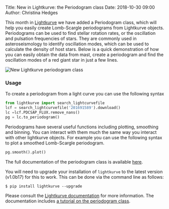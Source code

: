 Title: New in Lightkurve: the Periodogram class
Date: 2018-10-30 09:00
Author: Christina Hedges

This month in [Lightkurve](http://lightkurve.keplerscience.org/) we have added a Periodogram class, which will help you easily create Lomb-Scargle periodograms from Lightkurve objects. Periodograms can be used to find stellar rotation rates, or the oscillation and pulsation frequencies of stars. They are commonly used in asteroseismology to identify oscillation modes, which can be used to calculate the density of host stars. Below is a quick demonstration of how you can easily obtain the data from mast, create a periodogram and find the oscillation modes of a red giant star in just a few lines.

<p>
<img class="img-responsive" src="images/news/periodogram.gif" alt="New Lightkurve periodogram class" style="max-width:800px;">
</p>


### Usage
To create a periodogram from a light curve you can use the following syntax

```python
from lightkurve import search_lightcurvefile
lcf = search_lightcurvefile('201691589').download()
lc =lcf.PDCSAP_FLUX.remove_nans()
pg = lc.to_periodogram()
```

Periodograms have several useful functions including plotting, smoothing and binning. You can interact with them much the same way you interact with other lightkurve objects.  For example you can use the following syntax to plot a smoothed Lomb-Scargle periodogram.

```python
pg.smooth().plot()
```

The full documentation of the periodogram class is available [here](https://docs.lightkurve.org/api/lightkurve.lightcurve.LightCurve.html#lightkurve.lightcurve.LightCurve.to_periodogram).


You will need to upgrade your installation of `lightkurve` to the latest version (v1.0b17) for this to work. This can be done via the command line as follows:

```
$ pip install lightkurve --upgrade
```

Please consult the [Lightkurve documentation](http://lightkurve.keplerscience.org) for more information.
The documentation includes [a tutorial on the periodogram class](http://lightkurve.keplerscience.org/tutorials/1.06-using-the-periodogram-class.html).
